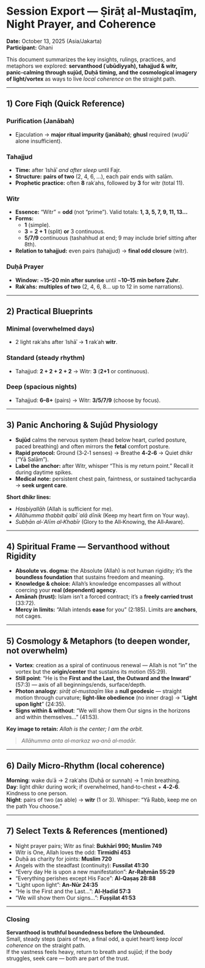 # Session Export — Ṣirāṭ al‑Mustaqīm, Night Prayer, and Coherence
**Date:** October 13, 2025 (Asia/Jakarta)  
**Participant:** Ghani

This document summarizes the key insights, rulings, practices, and metaphors we explored: **servanthood (ʿubūdiyyah), tahajjud & witr, panic‑calming through sujūd, Duḥā timing, and the cosmological imagery of light/vortex** as ways to live *local coherence* on the straight path.

---

## 1) Core Fiqh (Quick Reference)

### Purification (Janābah)
- Ejaculation → **major ritual impurity (janābah)**; **ghusl** required (wuḍūʼ alone insufficient).

### Tahajjud
- **Time:** after ʿIshāʾ *and after sleep* until Fajr.  
- **Structure:** **pairs of two** (2, 4, 6, …), each pair ends with salām.  
- **Prophetic practice:** often **8** rakʿahs, followed by **3** for witr (total 11).

### Witr
- **Essence:** “Witr” = **odd** (not “prime”). Valid totals: **1, 3, 5, 7, 9, 11, 13…**  
- **Forms:**  
  - **1** (simple).  
  - **3** = **2 + 1** (split) **or** 3 continuous.  
  - **5/7/9** continuous (tashahhud at end; 9 may include brief sitting after 8th).  
- **Relation to tahajjud:** even pairs (tahajjud) → **final odd closure** (witr).

### Duḥā Prayer
- **Window:** ~**15–20 min after sunrise** until ~**10–15 min before Ẓuhr**.  
- **Rakʿahs:** **multiples of two** (2, 4, 6, 8… up to 12 in some narrations).

---

## 2) Practical Blueprints

### Minimal (overwhelmed days)
- 2 light rakʿahs after ʿIshāʾ → **1** rakʿah **witr**.

### Standard (steady rhythm)
- Tahajjud: **2 + 2 + 2 + 2** → Witr: **3** (**2+1** or continuous).

### Deep (spacious nights)
- Tahajjud: **6–8+** (pairs) → Witr: **3/5/7/9** (choose by focus).

---

## 3) Panic Anchoring & Sujūd Physiology

- **Sujūd** calms the nervous system (head below heart, curled posture, paced breathing) and often mirrors the **fetal** comfort posture.  
- **Rapid protocol:** Ground (3‑2‑1 senses) → Breathe **4‑2‑6** → Quiet dhikr (“Yā Salām”).  
- **Label the anchor:** after Witr, whisper “This is my return point.” Recall it during daytime spikes.  
- **Medical note:** persistent chest pain, faintness, or sustained tachycardia → **seek urgent care**.

**Short dhikr lines:**  
- *Hasbiyallāh* (Allah is sufficient for me).  
- *Allāhumma thabbit qalbī ʿalā dīnik* (Keep my heart firm on Your way).  
- *Subḥān al‑ʿAlīm al‑Khabīr* (Glory to the All‑Knowing, the All‑Aware).

---

## 4) Spiritual Frame — Servanthood without Rigidity

- **Absolute vs. dogma:** the Absolute (Allah) is not human rigidity; it’s the **boundless foundation** that sustains freedom and meaning.  
- **Knowledge & choice:** Allah’s knowledge encompasses all without coercing your **real (dependent) agency**.  
- **Amānah (trust):** Islam isn’t a forced contract; it’s a **freely carried trust** (33:72).  
- **Mercy in limits:** “Allah intends **ease** for you” (2:185). Limits are **anchors**, not cages.

---

## 5) Cosmology & Metaphors (to deepen wonder, not overwhelm)

- **Vortex**: creation as a spiral of continuous renewal — Allah is not “in” the vortex but the **origin/center** that sustains its motion (55:29).  
- **Still point**: “He is the **First and the Last, the Outward and the Inward**” (57:3) — axis of all beginnings/ends, surface/depth.  
- **Photon analogy**: *ṣirāṭ al‑mustaqīm* like a **null geodesic** — straight motion through curvature; **light‑like obedience** (no inner drag) → “**Light upon light**” (24:35).  
- **Signs within & without**: “We will show them Our signs in the horizons and within themselves…” (41:53).

**Key image to retain:** *Allah is the center; I am the orbit.*  
> *Allāhumma anta al‑markaz wa‑anā al‑madār.*

---

## 6) Daily Micro‑Rhythm (local coherence)

**Morning**: wake duʿā → 2 rakʿahs (Duḥā or sunnah) → 1 min breathing.  
**Day**: light dhikr during work; if overwhelmed, hand‑to‑chest + **4‑2‑6**. Kindness to one person.  
**Night**: pairs of two (as able) → **witr** (1 or 3). Whisper: “Yā Rabb, keep me on the path You choose.”

---

## 7) Select Texts & References (mentioned)
- Night prayer pairs; Witr as final: **Bukhārī 990; Muslim 749**  
- Witr is One, Allah loves the odd: **Tirmidhī 453**  
- Duḥā as charity for joints: **Muslim 720**  
- Angels with the steadfast (continuity): **Fussilat 41:30**  
- “Every day He is upon a new manifestation”: **Ar‑Raḥmān 55:29**  
- “Everything perishes except His Face”: **Al‑Qaṣaṣ 28:88**  
- “Light upon light”: **An‑Nūr 24:35**  
- “He is the First and the Last…”: **Al‑Ḥadīd 57:3**  
- “We will show them Our signs…”: **Fuṣṣilat 41:53**

---

### Closing
**Servanthood is truthful boundedness before the Unbounded.**  
Small, steady steps (pairs of two, a final odd, a quiet heart) keep *local coherence* on the straight path.  
If the vastness feels heavy, return to breath and sujūd; if the body struggles, seek care — both are part of the trust.
